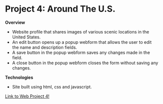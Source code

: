 # Project 4: Around The U.S.

**Overview**

* Website profile that shares images of various scenic locations in the United States.
* An edit button opens up a popup webform that allows the user to edit the name and description fields.
* A save button in the popup webform saves any changes made in the field.
* A close button in the popup webform closes the form without saving any changes.

**Technologies**

* Site built using html, css and javascript.


[Link to Web Project 4!](https://sivapriyaji.github.io/web_project_4/)
